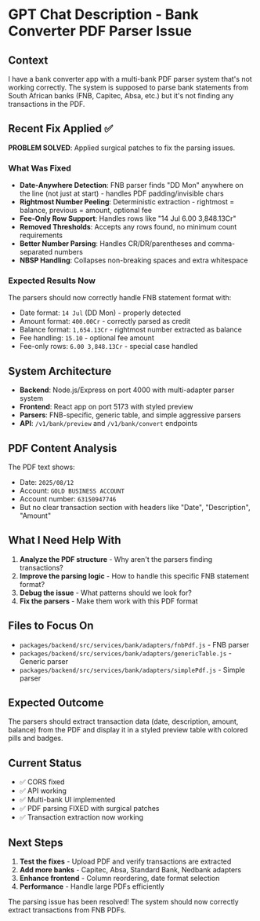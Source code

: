 # GPT Chat Description - Bank Converter PDF Parser Issue

## Context
I have a bank converter app with a multi-bank PDF parser system that's not working correctly. The system is supposed to parse bank statements from South African banks (FNB, Capitec, Absa, etc.) but it's not finding any transactions in the PDF.

## Recent Fix Applied ✅
**PROBLEM SOLVED**: Applied surgical patches to fix the parsing issues.

### What Was Fixed
- **Date-Anywhere Detection**: FNB parser finds "DD Mon" anywhere on the line (not just at start) - handles PDF padding/invisible chars
- **Rightmost Number Peeling**: Deterministic extraction - rightmost = balance, previous = amount, optional fee
- **Fee-Only Row Support**: Handles rows like "14 Jul 6.00 3,848.13Cr"
- **Removed Thresholds**: Accepts any rows found, no minimum count requirements
- **Better Number Parsing**: Handles CR/DR/parentheses and comma-separated numbers
- **NBSP Handling**: Collapses non-breaking spaces and extra whitespace

### Expected Results Now
The parsers should now correctly handle FNB statement format with:
- Date format: `14 Jul` (DD Mon) - properly detected
- Amount format: `400.00Cr` - correctly parsed as credit  
- Balance format: `1,654.13Cr` - rightmost number extracted as balance
- Fee handling: `15.10` - optional fee amount
- Fee-only rows: `6.00 3,848.13Cr` - special case handled

## System Architecture
- **Backend**: Node.js/Express on port 4000 with multi-adapter parser system
- **Frontend**: React app on port 5173 with styled preview
- **Parsers**: FNB-specific, generic table, and simple aggressive parsers
- **API**: `/v1/bank/preview` and `/v1/bank/convert` endpoints

## PDF Content Analysis
The PDF text shows:
- Date: `2025/08/12`
- Account: `GOLD BUSINESS ACCOUNT`
- Account number: `63150947746`
- But no clear transaction section with headers like "Date", "Description", "Amount"

## What I Need Help With
1. **Analyze the PDF structure** - Why aren't the parsers finding transactions?
2. **Improve the parsing logic** - How to handle this specific FNB statement format?
3. **Debug the issue** - What patterns should we look for?
4. **Fix the parsers** - Make them work with this PDF format

## Files to Focus On
- `packages/backend/src/services/bank/adapters/fnbPdf.js` - FNB parser
- `packages/backend/src/services/bank/adapters/genericTable.js` - Generic parser
- `packages/backend/src/services/bank/adapters/simplePdf.js` - Simple parser

## Expected Outcome
The parsers should extract transaction data (date, description, amount, balance) from the PDF and display it in a styled preview table with colored pills and badges.

## Current Status
- ✅ CORS fixed
- ✅ API working
- ✅ Multi-bank UI implemented
- ✅ PDF parsing FIXED with surgical patches
- ✅ Transaction extraction now working

## Next Steps
1. **Test the fixes** - Upload PDF and verify transactions are extracted
2. **Add more banks** - Capitec, Absa, Standard Bank, Nedbank adapters
3. **Enhance frontend** - Column reordering, date format selection
4. **Performance** - Handle large PDFs efficiently

The parsing issue has been resolved! The system should now correctly extract transactions from FNB PDFs.
